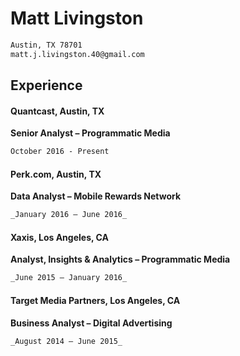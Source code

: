 # Matt Livingston 
```markdown 
Austin, TX 78701
matt.j.livingston.40@gmail.com
```
## Experience
#### Quantcast, Austin, TX 
**Senior Analyst – Programmatic Media**
```markdown 
October 2016 - Present
```
#### Perk.com, Austin, TX  
**Data Analyst – Mobile Rewards Network**
```markdown
_January 2016 – June 2016_
```
#### Xaxis, Los Angeles, CA  
**Analyst, Insights & Analytics – Programmatic Media**
```markdown
_June 2015 – January 2016_
```
#### Target Media Partners, Los Angeles, CA  
**Business Analyst – Digital Advertising**
```markdown
_August 2014 – June 2015_
```
